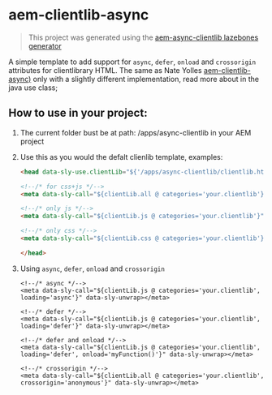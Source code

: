 # aem-clientlib-async

> This project was generated using the [aem-async-clientlib lazebones generator](https://github.com/ahmed-musallam/aem-async-clientlib)

A simple template to add support for `async`, `defer`, `onload` and `crossorigin` attributes for clientlibrary HTML. The same as Nate Yolles [aem-clientlib-async)](https://github.com/nateyolles/aem-clientlib-async) only with a slightly different implementation, read more about in the java use class;

## How to use in your project:

1. The current folder bust be at path: /apps/async-clientlib in your AEM project 
2. Use this as you would the defalt clienlib template, examples:
	
	```HTML
    <head data-sly-use.clientLib="${'/apps/async-clientlib/clientlib.html'}">
	
    <!--/* for css+js */-->
    <meta data-sly-call="${clientLib.all @ categories='your.clientlib'}" data-sly-unwrap></meta>
	
    <!--/* only js */-->
    <meta data-sly-call="${clientLib.js @ categories='your.clientlib'}" data-sly-unwrap></meta>
	
    <!--/* only css */-->
    <meta data-sly-call="${clientLib.css @ categories='your.clientlib'}" data-sly-unwrap></meta>
	
    </head>
	```
3. Using `async`, `defer`, `onload` and `crossorigin`

	```
    <!--/* async */-->
    <meta data-sly-call="${clientLib.js @ categories='your.clientlib', loading='async'}" data-sly-unwrap></meta>
	
    <!--/* defer */-->
    <meta data-sly-call="${clientLib.js @ categories='your.clientlib', loading='defer'}" data-sly-unwrap></meta>
	
    <!--/* defer and onload */-->
    <meta data-sly-call="${clientLib.js @ categories='your.clientlib', loading='defer', onload='myFunction()'}" data-sly-unwrap></meta>
	
    <!--/* crossorigin */-->
    <meta data-sly-call="${clientLib.all @ categories='your.clientlib', crossorigin='anonymous'}" data-sly-unwrap></meta>
	```